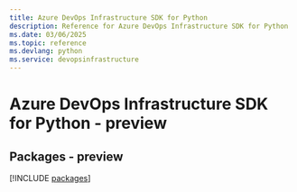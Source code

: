 ```yaml
---
title: Azure DevOps Infrastructure SDK for Python
description: Reference for Azure DevOps Infrastructure SDK for Python
ms.date: 03/06/2025
ms.topic: reference
ms.devlang: python
ms.service: devopsinfrastructure
---
```

# Azure DevOps Infrastructure SDK for Python - preview
## Packages - preview
[!INCLUDE [packages](devops-infrastructure-index.md)]